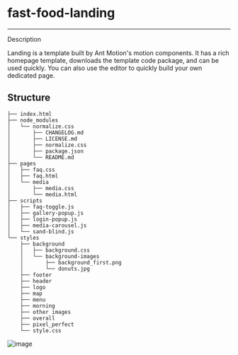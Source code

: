 fast-food-landing
===================
***

Description 

Landing is a template built by Ant Motion's motion components. It has a rich homepage template, downloads the template code package, and can be used quickly. You can also use the editor to quickly build your own dedicated page.

Structure 
-----------------------------------
```
├── index.html
├── node_modules
│   └── normalize.css
│       ├── CHANGELOG.md
│       ├── LICENSE.md
│       ├── normalize.css
│       ├── package.json
│       └── README.md
├── pages
│   ├── faq.css
│   ├── faq.html
│   └── media
│       ├── media.css
│       └── media.html
├── scripts
│   ├── faq-toggle.js
│   ├── gallery-popup.js
│   ├── login-popup.js
│   ├── media-carousel.js
│   └── sand-blind.js
└── styles
    ├── background
    │   ├── background.css
    │   └── background-images
    │       ├── background_first.png
    │       └── donuts.jpg
    ├── footer
    ├── header
    ├── logo
    ├── map
    ├── menu
    ├── morning
    ├── other images
    ├── overall
    ├── pixel_perfect
    └── style.css
```

![image](https://user-images.githubusercontent.com/25134996/197523831-7dc9b54c-50cd-4235-abc3-10d2e251430c.png)
